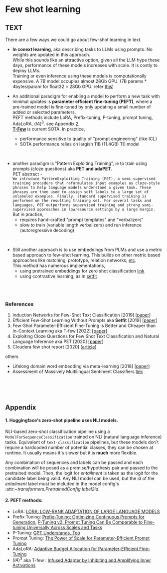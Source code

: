 # Few shot learning

## TEXT

There are a few ways we could go about few-shot learning in text. 

- **In conext learning**, aka describing tasks to LLMs using prompts. No weights are updated in this approach.  
While this sounds like an attractive option, given all the LLM hype these days, performance of these models increases with scale. It is costly to deploy LLMs.  
Training or even inference using these models is computationally expensive. A 7B model occupies almost 28Gb GPU.
(7B params * 4bytes/param for float32 = 28Gb GPU. refer [this](https://huggingface.co/docs/transformers/perf_train_gpu_one#anatomy-of-models-memory))  

- An additional paradigm for enabling a model to perform a new task with minimal updates is **parameter efficient fine-tuning (PEFT)**, where a pre-trained model is fine-tuned by only updating a small number of added or selected parameters.  
PEFT methods include LoRA, Prefix-tuning, P-tuning, prompt tuning, AdaLoRA, $(IA)^3$. see Appendix [2](#peft-references).  
[**T-Few**](https://arxiv.org/pdf/2205.05638.pdf) is current SOTA. In practice,
    - performance sensitive to quality of "prompt engineering" (like ICL)
    - SOTA performance relies on largish 11B (11.4GB) T0 model

<br>

- another paradigm is "Pattern Exploiting Training", ie to train using prompts (cloze questions) aka **PET and adaPET**.   
PET abstract -  
`We introduce PatternExploiting Training (PET), a semi-supervised training procedure that reformulates input examples as cloze-style phrases to help language models understand a given task. These phrases are then used to assign soft labels to a large set of unlabeled examples. Finally, standard supervised training is performed on the resulting training set. For several tasks and languages, PET outperforms supervised training and strong semi-supervised approaches in lowresource settings by a large margin.`  
    But in practise,  
    - requires hand-crafted "prompt templates" and "verbalizers"
    - slow to train (variable length verbalizers) and run inference (autoregressive decoding)  

<br>

- Still another approach is to use embeddings from PLMs and use a metric based approach to few-shot learning. This builds on other metric based approaches like matching, prototype, relation networks, [etc](https://lilianweng.github.io/posts/2018-11-30-meta-learning/#metric-based).  
This method has numerous implementations, 
    - using pretrained embeddings for zero shot classification [link](https://joeddav.github.io/blog/2020/05/29/ZSL.html)
    - using contrastive learning, as in [setfit](https://arxiv.org/pdf/2209.11055.pdf)



<br><br>
### References

1. Induction Networks for Few-Shot Text Classification [2019] [[paper](https://arxiv.org/pdf/1902.10482v2.pdf)]
2. Efficient Few-Shot Learning Without Prompts aka **Setfit** [2019] [[paper](https://arxiv.org/pdf/2209.11055.pdf)]
3. Few-Shot Parameter-Efficient Fine-Tuning is Better
and Cheaper than In-Context Learning aka T-few [2022] [[paper](https://arxiv.org/pdf/2205.05638.pdf)]
4. Exploiting Cloze Questions for Few Shot Text Classification and Natural Language Inference aka PET [2020] [[paper]](https://arxiv.org/pdf/2001.07676.pdf)
5. Cloudera few shot report [2020] [[article]](https://few-shot-text-classification.fastforwardlabs.com/)

others

- Lifelong domain word embedding via meta-learning [2018] [[paper](https://arxiv.org/pdf/1805.09991.pdf)]
- Assessment of Massively Multilingual Sentiment Classifiers [link](https://aclanthology.org/2022.wassa-1.13.pdf)



<br><br><br>
## Appendix

#### 1. Huggingface's zero-shot pipeline uses NLI models.   

NLI-based zero-shot classification pipeline using a `ModelForSequenceClassification` trained on NLI (natural
language inference) tasks. Equivalent of `text-classification` pipelines, but these models don't require a
hardcoded number of potential classes, they can be chosen at runtime. It usually means it's slower but it is
**much** more flexible.

Any combination of sequences and labels can be passed and each combination will be posed as a premise/hypothesis pair and passed to the pretrained model. Then, the logit for *entailment* is taken as the logit for the candidate label being valid. Any NLI model can be used, but the id of the *entailment* label must be included in the model config's :attr:*~transformers.PretrainedConfig.label2id*.

<a id="peft-references"></a>
#### 2. PEFT methods:   

- LoRA: [LORA: LOW-RANK ADAPTATION OF LARGE LANGUAGE MODELS](https://arxiv.org/abs/2106.09685)
- Prefix Tuning: [Prefix-Tuning: Optimizing Continuous Prompts for Generation](https://aclanthology.org/2021.acl-long.353/), [P-Tuning v2: Prompt Tuning Can Be Comparable to Fine-tuning Universally Across Scales and Tasks](https://arxiv.org/pdf/2110.07602.pdf)
- P-Tuning: [GPT Understands, Too](https://arxiv.org/abs/2103.10385)
- Prompt Tuning: [The Power of Scale for Parameter-Efficient Prompt Tuning](https://arxiv.org/abs/2104.08691)
- AdaLoRA: [Adaptive Budget Allocation for Parameter-Efficient Fine-Tuning](https://arxiv.org/abs/2303.10512)  
- $(IA)^3$ aka T-few : [Infused Adapter by Inhibiting and Amplifying Inner Activations ](https://arxiv.org/abs/2205.05638)

